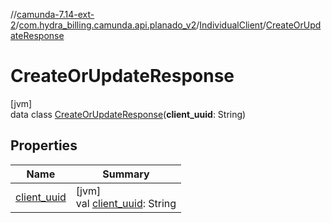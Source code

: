 //[camunda-7.14-ext-2](../../../../index.md)/[com.hydra_billing.camunda.api.planado_v2](../../index.md)/[IndividualClient](../index.md)/[CreateOrUpdateResponse](index.md)

# CreateOrUpdateResponse

[jvm]\
data class [CreateOrUpdateResponse](index.md)(**client_uuid**: String)

## Properties

| Name | Summary |
|---|---|
| [client_uuid](client_uuid.md) | [jvm]<br>val [client_uuid](client_uuid.md): String |
